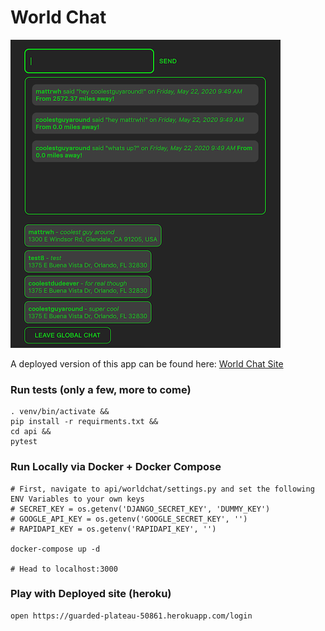 # World Chat

![demopic](https://github.com/mattrwh-pC506/worldchat/blob/master/demopic.png "Screenshot of Site")

A deployed version of this app can be found here: [World Chat Site](https://guarded-plateau-50861.herokuapp.com/login)

### Run tests (only a few, more to come)
```
. venv/bin/activate &&
pip install -r requirments.txt && 
cd api && 
pytest
```

### Run Locally via Docker + Docker Compose
```
# First, navigate to api/worldchat/settings.py and set the following ENV Variables to your own keys
# SECRET_KEY = os.getenv('DJANGO_SECRET_KEY', 'DUMMY_KEY') 
# GOOGLE_API_KEY = os.getenv('GOOGLE_SECRET_KEY', '') 
# RAPIDAPI_KEY = os.getenv('RAPIDAPI_KEY', '') 

docker-compose up -d

# Head to localhost:3000
```

### Play with Deployed site (heroku)
```
open https://guarded-plateau-50861.herokuapp.com/login
```

